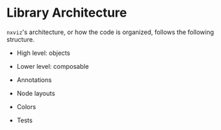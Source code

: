 # Library Architecture

`nxviz`'s architecture, or how the code is organized,
follows the following structure.

- High level: objects
- Lower level: composable


- Annotations
- Node layouts
- Colors
- Tests
